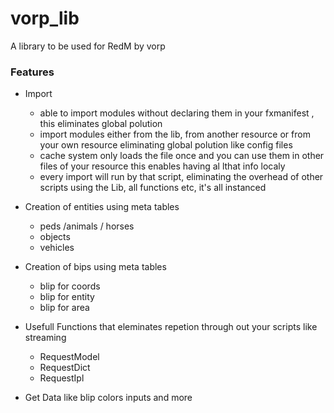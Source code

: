 # vorp_lib
A library to be used for RedM  by vorp

### Features

- Import
  - able to import modules without declaring them in your fxmanifest , this eliminates global polution
  - import modules either from the lib, from another resource or from  your own resource eliminating  global polution like config files
  - cache system only loads the file once and you can use them in other files of your resource this enables having al lthat info localy
  - every import will run by that script, eliminating the overhead of other scripts using the Lib, all functions etc, it's all instanced

- Creation of entities using meta tables
  - peds /animals / horses
  - objects
  - vehicles

- Creation of bips using meta tables  
  - blip for coords
  - blip for entity
  - blip for area

- Usefull Functions that eleminates repetion through out your scripts like streaming
  - RequestModel
  - RequestDict
  - RequestIpl
  
- Get Data like blip colors inputs and more

